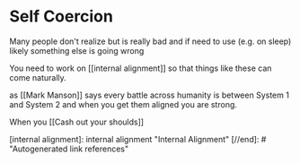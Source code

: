 # Self Coercion

Many people don't realize but is really bad and if need to use (e.g. on sleep) likely something else is going wrong

You need to work on [[internal alignment]] so that things like these can come naturally.

as [[Mark Manson]] says every battle across humanity is between System 1 and System 2 and when you get them aligned you are strong.

When you [[Cash out your shoulds]]

[//begin]: # "Autogenerated link references for markdown compatibility"
[internal alignment]: internal alignment "Internal Alignment"
[//end]: # "Autogenerated link references"